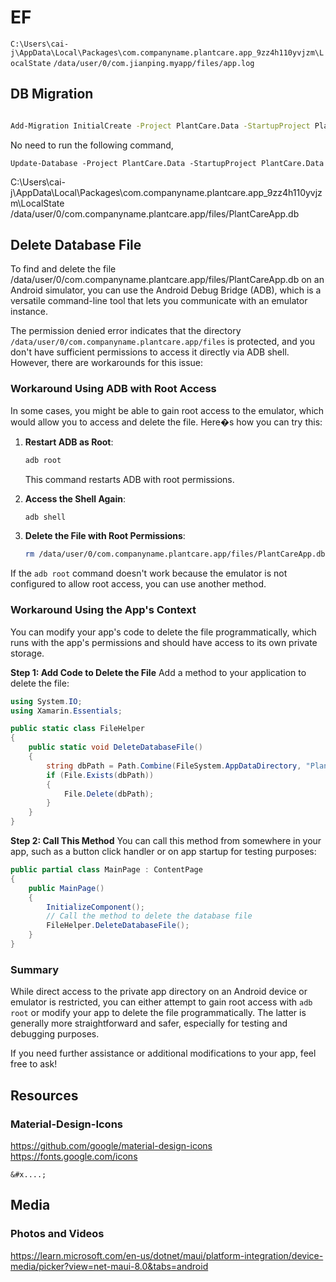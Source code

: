 # EF

`C:\Users\cai-j\AppData\Local\Packages\com.companyname.plantcare.app_9zz4h110yvjzm\LocalState`
`/data/user/0/com.jianping.myapp/files/app.log`

## DB Migration

```cmd

Add-Migration InitialCreate -Project PlantCare.Data -StartupProject PlantCare.Data

```

No need to run the following command,
```
Update-Database -Project PlantCare.Data -StartupProject PlantCare.Data
```

C:\Users\cai-j\AppData\Local\Packages\com.companyname.plantcare.app_9zz4h110yvjzm\LocalState\
/data/user/0/com.companyname.plantcare.app/files/PlantCareApp.db

## Delete Database File

To find and delete the file /data/user/0/com.companyname.plantcare.app/files/PlantCareApp.db on an Android simulator, you can use the Android Debug Bridge (ADB), which is a versatile command-line tool that lets you communicate with an emulator instance.

The permission denied error indicates that the directory `/data/user/0/com.companyname.plantcare.app/files` is protected, and you don't have sufficient permissions to access it directly via ADB shell. However, there are workarounds for this issue:

### Workaround Using ADB with Root Access

In some cases, you might be able to gain root access to the emulator, which would allow you to access and delete the file. Here�s how you can try this:

1. **Restart ADB as Root**:

   ```sh
   adb root
   ```

   This command restarts ADB with root permissions.

2. **Access the Shell Again**:

   ```sh
   adb shell
   ```

3. **Delete the File with Root Permissions**:

   ```sh
   rm /data/user/0/com.companyname.plantcare.app/files/PlantCareApp.db
   ```

If the `adb root` command doesn't work because the emulator is not configured to allow root access, you can use another method.

### Workaround Using the App's Context

You can modify your app's code to delete the file programmatically, which runs with the app's permissions and should have access to its own private storage.

**Step 1: Add Code to Delete the File**
Add a method to your application to delete the file:

```csharp
using System.IO;
using Xamarin.Essentials;

public static class FileHelper
{
    public static void DeleteDatabaseFile()
    {
        string dbPath = Path.Combine(FileSystem.AppDataDirectory, "PlantCareApp.db");
        if (File.Exists(dbPath))
        {
            File.Delete(dbPath);
        }
    }
}
```

**Step 2: Call This Method**
You can call this method from somewhere in your app, such as a button click handler or on app startup for testing purposes:

```csharp
public partial class MainPage : ContentPage
{
    public MainPage()
    {
        InitializeComponent();
        // Call the method to delete the database file
        FileHelper.DeleteDatabaseFile();
    }
}
```

### Summary

While direct access to the private app directory on an Android device or emulator is restricted, you can either attempt to gain root access with `adb root` or modify your app to delete the file programmatically. The latter is generally more straightforward and safer, especially for testing and debugging purposes.

If you need further assistance or additional modifications to your app, feel free to ask!

## Resources

### Material-Design-Icons

<https://github.com/google/material-design-icons>
<https://fonts.google.com/icons>

`&#x....;`

## Media

### Photos and Videos

<https://learn.microsoft.com/en-us/dotnet/maui/platform-integration/device-media/picker?view=net-maui-8.0&tabs=android>
